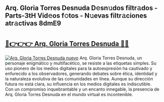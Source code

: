 ## Arq. Gloria Torres Desnuda D𝚎sn𝚞dos filtr𝚊dos - Parts-3tH Vid𝚎os f𝚘tos - N𝚞evas filtr𝚊ciones atr𝚊ctivas 8dmE9

# <h2><a href="http://mbd2qsg.tromn.icu/?c=Arq.+Gloria+Torres+Desnuda">🔗👉👉👉 Arq. Gloria Torres Desnuda 🔗🔗</a></h2>

[![Arq. Gloria Torres Desnuda nuevo](https://i.imgur.com/pEAQMta.gif)](http://mbd2qsg.tromn.icu/?c=Arq.+Gloria+Torres+Desnuda)
Arq. Gloria Torres Desnuda, un personaje enigmático y multifacético, se resiste a las etiquetas simples. Su uso pionero de los medios digitales para la autoexpresión ha cautivado y enfurecido a los observadores, generando debates sobre ética, identidad y la naturaleza evolutiva de las comunidades en línea. Aunque su dirección futura no está clara, su influencia en los medios digitales es indiscutible. Con un compromiso inquebrantable y un encanto innegable, la presencia de Arq. Gloria Torres Desnuda en el mundo virtual es incontenible.
